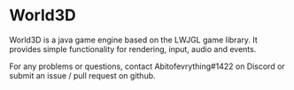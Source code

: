 # World3D

World3D is a java game engine based on the LWJGL game library.
It provides simple functionality for rendering, input, audio and events.

For any problems or questions, contact Abitofevrything#1422 on Discord or submit an issue / pull request on github.